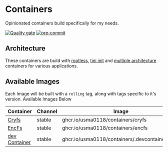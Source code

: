 # Containers

Opinionated containers build specifically for my needs.

[![Quality gate](https://github.com/usma0118/containers/actions/workflows/Qualitygate.yml/badge.svg)](https://github.com/usma0118/containers/actions/workflows/Qualitygate.yml)
[![pre-commit](https://img.shields.io/badge/pre--commit-enabled-brightgreen?logo=pre-commit&logoColor=white)](https://github.com/pre-commit/pre-commit)

## Architecture

These containers are build with [rootless](https://rootlesscontaine.rs/), [tini init](https://github.com/krallin/tini) and [multiple architecture](https://www.docker.com/blog/multi-arch-build-and-images-the-simple-way/) containers for various applications.

## Available Images

Each Image will be built with a `rolling` tag, along with tags specific to it's version. Available Images Below

Container | Channel | Image
--- | --- | ---
[Cryfs](https://github.com/usma0118/containers/pkgs/container/containers%2Fcryfs) | stable | ghcr.io/usma0118/containers/cryfs
[EncFs](https://github.com/usma0118/containers/pkgs/container/containers%2Fencfs) | stable | ghcr.io/usma0118/containers/encfs
[dev Container](https://github.com/usma0118/containers/pkgs/container/containers%2Fdevcontainers%2Fbase) | stable | ghcr.io/usma0118/containers/.devcontainer/base
